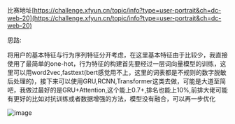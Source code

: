 
比赛地址[https://challenge.xfyun.cn/topic/info?type=user-portrait&ch=dc-web-20](https://challenge.xfyun.cn/topic/info?type=user-portrait&ch=dc-web-20)

思路:

将用户的基本特征与行为序列特征分开考虑，在这里基本特征由于比较少，我直接使用了最简单的one-hot，行为特征的构建首先要经过一层词向量模型的训练，这里可以用word2vec,fasttext(bert感觉用不上，这里的词表都是不规则的数字脱敏后处理的)，接下来可以使用GRU,RCNN,Transformer这类去做，可能是大道至简吧，我做过最好的是GRU+Attention,这个能上0.7+,排名也能上10%,前排大佬可能有更好的比如对抗训练或者数据增强的方法，模型没有融合，可以再一步优化

![image](https://user-images.githubusercontent.com/41276134/137570452-9bcee0bb-eeed-471a-afb8-db0788ad5f96.png)

